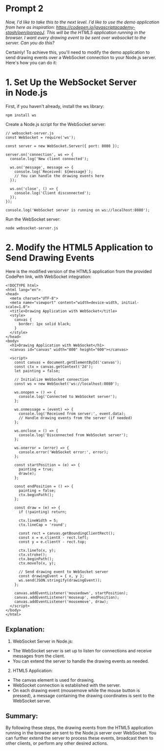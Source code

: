 # Prompt 2

_Now, I'd like to take this to the next level. I'd like to use the demo application from here as inspiration: https://codepen.io/javascriptacademy-stash/pen/porpeoJ. This will be the HTML5 application running in the browser. I want every drawing event to be sent over websocket to the server. Can you do this?_

Certainly! To achieve this, you'll need to modify the demo application to send drawing events over a WebSocket connection to your Node.js server. Here's how you can do it:

# 1. Set Up the WebSocket Server in Node.js

First, if you haven't already, install the ws library:

```
npm install ws
```

Create a Node.js script for the WebSocket server:

```
// websocket-server.js
const WebSocket = require('ws');

const server = new WebSocket.Server({ port: 8080 });

server.on('connection', ws => {
  console.log('New client connected');

  ws.on('message', message => {
    console.log(`Received: ${message}`);
    // You can handle the drawing events here
  });

  ws.on('close', () => {
    console.log('Client disconnected');
  });
});

console.log('WebSocket server is running on ws://localhost:8080');
```

Run the WebSocket server:

```
node websocket-server.js
```

# 2. Modify the HTML5 Application to Send Drawing Events

Here is the modified version of the HTML5 application from the provided CodePen link, with WebSocket integration:

```
<!DOCTYPE html>
<html lang="en">
<head>
  <meta charset="UTF-8">
  <meta name="viewport" content="width=device-width, initial-scale=1.0">
  <title>Drawing Application with WebSocket</title>
  <style>
    canvas {
      border: 1px solid black;
    }
  </style>
</head>
<body>
  <h1>Drawing Application with WebSocket</h1>
  <canvas id="canvas" width="800" height="600"></canvas>

  <script>
    const canvas = document.getElementById('canvas');
    const ctx = canvas.getContext('2d');
    let painting = false;

    // Initialize WebSocket connection
    const ws = new WebSocket('ws://localhost:8080');

    ws.onopen = () => {
      console.log('Connected to WebSocket server');
    };

    ws.onmessage = (event) => {
      console.log('Received from server:', event.data);
      // Handle drawing events from the server (if needed)
    };

    ws.onclose = () => {
      console.log('Disconnected from WebSocket server');
    };

    ws.onerror = (error) => {
      console.error('WebSocket error:', error);
    };

    const startPosition = (e) => {
      painting = true;
      draw(e);
    };

    const endPosition = () => {
      painting = false;
      ctx.beginPath();
    };

    const draw = (e) => {
      if (!painting) return;

      ctx.lineWidth = 5;
      ctx.lineCap = 'round';

      const rect = canvas.getBoundingClientRect();
      const x = e.clientX - rect.left;
      const y = e.clientY - rect.top;

      ctx.lineTo(x, y);
      ctx.stroke();
      ctx.beginPath();
      ctx.moveTo(x, y);

      // Send drawing event to WebSocket server
      const drawingEvent = { x, y };
      ws.send(JSON.stringify(drawingEvent));
    };

    canvas.addEventListener('mousedown', startPosition);
    canvas.addEventListener('mouseup', endPosition);
    canvas.addEventListener('mousemove', draw);
  </script>
</body>
</html>
```

## Explanation:
1. WebSocket Server in Node.js:
- The WebSocket server is set up to listen for connections and receive messages from the client.
- You can extend the server to handle the drawing events as needed.

2. HTML5 Application:
- The canvas element is used for drawing.
- WebSocket connection is established with the server.
- On each drawing event (mousemove while the mouse button is pressed), a message containing the drawing coordinates is sent to the WebSocket server.

## Summary:
By following these steps, the drawing events from the HTML5 application running in the browser are sent to the Node.js server over WebSocket. You can further extend the server to process these events, broadcast them to other clients, or perform any other desired actions.
